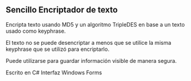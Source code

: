 ## Sencillo Encriptador de texto
Encripta texto usando MD5 y un algoritmo TripleDES en base a un texto usado como keyphrase.

El texto no se puede desencriptar a menos que se utilice la misma keyphrase que se utilizó para encriptarlo.

Puede utilizarse para guardar información visible de manera segura.

Escrito en C#
Interfaz Windows Forms
